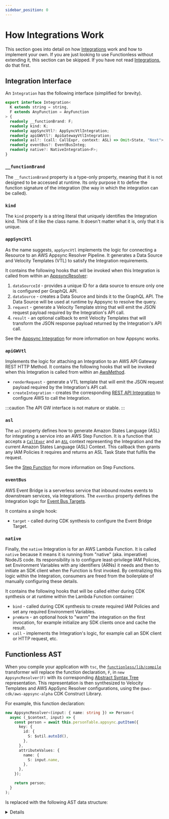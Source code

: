 ```yaml
---
sidebar_position: 0
---
```


# How Integrations Work

This section goes into detail on how [Integrations](../concepts/integration) work and how to implement your own. If you are just looking to use Functionless without extending it, this section can be skipped. If you have not read [Integrations](../concepts/integration), do that first.

## Integration Interface

An `Integration` has the following interface (simplified for brevity).

```ts
export interface Integration<
  K extends string = string,
  F extends AnyFunction = AnyFunction
> {
  readonly __functionBrand: F;
  readonly kind: K;
  readonly appSyncVtl?: AppSyncVtlIntegration;
  readonly apiGWVtl?: ApiGatewayVtlIntegration;
  readonly asl?: (call: CallExpr, context: ASL) => Omit<State, "Next">;
  readonly eventBus?: EventBusInteg;
  readonly native?: NativeIntegration<F>;
}
```

### `__functionBrand`

The `__functionBrand` property is a type-only property, meaning that it is not designed to be accessed at runtime. Its only purpose it to define the function signature of the integration (the way in which the integration can be called).

### `kind`

The `kind` property is a string literal that uniquely identifies the Integration kind. Think of it like the class name. It doesn't matter what it is, only that it is unique.

### `appSyncVtl`

As the name suggests, `appSyncVtl` implements the logic for connecting a Resource to an AWS Appsync Resolver Pipeline. It generates a Data Source and Velocity Templates (VTL) to satisfy the Integration requirements.

It contains the following hooks that will be invoked when this Integration is called from within an [AppsyncResolver](../concepts/appsync/index.md):

1. `dataSourceId` - provides a unique ID for a data source to ensure only one is configured per GraphQL API.
2. `dataSource` - creates a Data Source and binds it to the GraphQL API. The Data Source will be used at runtime by Appsync to resolve the query.
3. `request` - generate a Velocity Template string that will emit the JSON request payload required by the Integration's API call.
4. `result` - an optional callback to emit Velocity Templates that will transform the JSON response payload returned by the Integration's API call.

See the [Appsync Integration](../concepts/appsync/index.md) for more information on how Appsync works.

### `apiGWVtl`

Implements the logic for attaching an Integration to an AWS API Gateway REST HTTP Method. It contains the following hooks that will be invoked when this Integration is called from within an [AwsMethod](../api/aws-apigateway-constructs/classes/AwsMethod.md).

- `renderRequest` - generate a VTL template that will emit the JSON request payload required by the Integration's API call.
- `createIntegration` - creates the corresponding [REST API Integration](https://docs.aws.amazon.com/apigateway/latest/developerguide/how-to-integration-settings.html) to configure AWS to call the Integration.

:::caution
The API GW interface is not mature or stable.
:::

### `asl`

The `asl` property defines how to generate Amazon States Language (ASL) for integrating a service into an AWS Step Function. It is a function that accepts a [`CallExpr`](../api/ast/classes/CallExpr.md) and an [`ASL`](../api/asl-graph/classes/ASL-1.md) context representing the Integration and the current Amazon States Language (ASL) Context. This callback then grants any IAM Policies it requires and returns an ASL Task State that fulfils the request.

See the [Step Function](../concepts/step-function/index.md) for more information on Step Functions.

### `eventBus`

AWS Event Bridge is a serverless service that inbound routes events to downstream services, via Integrations. The `eventBus` property defines the Integration logic for [Event Bus Targets](../concepts/event-bridge/integrations.md).

It contains a single hook:

- `target` - called during CDK synthesis to configure the Event Bridge Target.

### `native`

Finally, the `native` Integration is for an AWS Lambda Function. It is called `native` because it means it is running from "native" (aka. imperative) NodeJS code. Its responsibility is to configure least-privilege IAM Policies, set Environment Variables with any identifiers (ARNs) it needs and then to initiate an SDK client when the Function is first invoked. By centralizing this logic within the Integration, consumers are freed from the boilerplate of manually configuring these details.

It contains the following hooks that will be called either during CDK synthesis or at runtime within the Lambda Function container:

- `bind` - called during CDK synthesis to create required IAM Policies and set any required Environment Variables.
- `preWarm` - an optional hook to "warm" the integration on the first invocation, for example initialize any SDK clients once and cache the result.
- `call` - implements the Integration's logic, for example call an SDK client or HTTP request, etc.

## Functionless AST

When you compile your application with `tsc`, the [`functionless/lib/compile`](../../../../packages/@functionless/validate/src/compile.ts) transformer will replace the function declaration, `F`, in `new AppsyncResolver(F)` with its corresponding [Abstract Syntax Tree](../../../../packages/@functionless/ast/src/expression.ts) representation. This representation is then synthesized to Velocity Templates and AWS AppSync Resolver configurations, using the `@aws-cdk/aws-appsync-alpha` CDK Construct Library.

For example, this function declaration:

```ts
new AppsyncResolver<(input: { name: string }) => Person>(
  async (_$context, input) => {
    const person = await this.personTable.appsync.putItem({
      key: {
        id: {
          S: $util.autoId(),
        },
      },
      attributeValues: {
        name: {
          S: input.name,
        },
      },
    });

    return person;
  }
);
```

Is replaced with the following AST data structure:

<details>

```ts
new AppsyncResolver(
  new FunctionDecl(
    [new ParameterDecl("input")],
    new BlockStmt([
      new VariableStmt(
        "person",
        new CallExpr(
          new PropAccessExpr(
            new ReferenceExpr(() => this.personTable),
            "putItem"
          ),
          {
            input: new ObjectLiteralExpr([
              new PropAssignExpr(
                "key",
                new ObjectLiteralExpr([
                  new PropAssignExpr(
                    "id",
                    new ObjectLiteralExpr([
                      new PropAssignExpr(
                        "S",
                        new CallExpr(
                          new PropAccessExpr(new Identifier("$util"), "autoId"),
                          {}
                        )
                      ),
                    ])
                  ),
                ])
              ),
              new PropAssignExpr(
                "attributeValues",
                new ObjectLiteralExpr([
                  new PropAssignExpr(
                    "name",
                    new ObjectLiteralExpr([
                      new PropAssignExpr(
                        "S",
                        new PropAccessExpr(new Identifier("input"), "name")
                      ),
                    ])
                  ),
                ])
              ),
            ]),
          }
        )
      ),
      new ReturnStmt(new Identifier("person")),
    ])
  )
);
```

</details>

